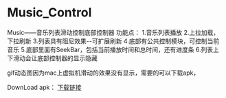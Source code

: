 # Music_Control
Music——音乐列表滑动控制底部控制器
功能点：
  1.音乐列表播放
  2.上拉加载，下拉刷新
  3.列表具有阻尼效果--可扩展刷新
  4.底部有公共控制模块，可控制当前音乐
  5.底部里面有SeekBar，包括当前播放时间和总时间，还有进度条
  6.列表上下滑动会让底部控制器的显示隐藏
  
  
gif动态图因为mac上虚拟机滑动的效果没有显示，需要的可以下载apk，






DownLoad apk：
[下载链接](https://github.com/twohuoone/Music_Control/blob/master/app/Music_Control.apk) 
